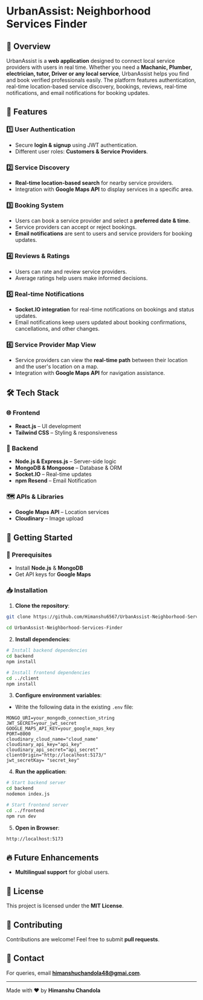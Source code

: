 # UrbanAssist: Neighborhood Services Finder

## 🚀 Overview

UrbanAssist is a **web application** designed to connect local service providers with users in real time. Whether you need a **Machanic, Plumber, electrician, tutor, Driver or any local service**, UrbanAssist helps you find and book verified professionals easily. The platform features authentication, real-time location-based service discovery, bookings, reviews, real-time notifications, and email notifications for booking updates.

## 🌟 Features

### 1️⃣ User Authentication

- Secure **login & signup** using JWT authentication.
- Different user roles: **Customers & Service Providers**.

### 2️⃣ Service Discovery

- **Real-time location-based search** for nearby service providers.
- Integration with **Google Maps API** to display services in a specific area.

### 3️⃣ Booking System

- Users can book a service provider and select a **preferred date & time**.
- Service providers can accept or reject bookings.
- **Email notifications** are sent to users and service providers for booking updates.

### 4️⃣ Reviews & Ratings

- Users can rate and review service providers.
- Average ratings help users make informed decisions.

### 5️⃣ Real-time Notifications

- **Socket.IO integration** for real-time notifications on bookings and status updates.
- Email notifications keep users updated about booking confirmations, cancellations, and other changes.

### 6️⃣ Service Provider Map View

- Service providers can view the **real-time path** between their location and the user's location on a map.
- Integration with **Google Maps API** for navigation assistance.

## 🛠️ Tech Stack

### 🌐 Frontend

- **React.js** – UI development
- **Tailwind CSS** – Styling & responsiveness

### 🔧 Backend

- **Node.js & Express.js** – Server-side logic
- **MongoDB & Mongoose** – Database & ORM
- **Socket.IO** – Real-time updates
- **npm Resend** – Email Notification

### 🗺️ APIs & Libraries

- **Google Maps API** – Location services
- **Cloudinary** – Image upload

## 🚀 Getting Started

### 📌 Prerequisites

- Install **Node.js** & **MongoDB**
- Get API keys for **Google Maps**

### 📥 Installation

1.  **Clone the repository**:

```sh
git clone https://github.com/Himanshu6567/UrbanAssist-Neighborhood-Services-Finder/tree/main

cd UrbanAssist-Neighborhood-Services-Finder

```

2.  **Install dependencies**:

```sh
# Install backend dependencies
cd backend
npm install

# Install frontend dependencies
cd ../client
npm install

```

3.  **Configure environment variables**:

- Write the following data in the existing `.env` file:

```env
MONGO_URI=your_mongodb_connection_string
JWT_SECRET=your_jwt_secret
GOOGLE_MAPS_API_KEY=your_google_maps_key
PORT=8000
cloudinary_cloud_name="cloud_name"
cloudinary_api_key="api_key"
cloudinary_api_secret="api_secret"
clientOrigin="http://localhost:5173/"
jwt_secretKay= "secret_key"

```

4.  **Run the application**:

```sh
# Start backend server
cd backend
nodemon index.js

# Start frontend server
cd ../frontend
npm run dev

```

5.  **Open in Browser**:

```sh
http://localhost:5173

```

## 🔥 Future Enhancements

- **Multilingual support** for global users.

## 📄 License

This project is licensed under the **MIT License**.

## 🤝 Contributing

Contributions are welcome! Feel free to submit **pull requests**.

## 📩 Contact

For queries, email **[himanshuchandola48@gmai.com](mailto:himanshuchandola48@gmai.com)**.

---

Made with ❤️ by **Himanshu Chandola**
